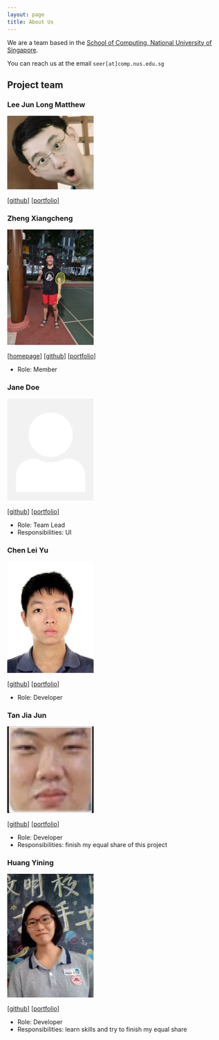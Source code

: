 ```yaml
---
layout: page
title: About Us
---
```


We are a team based in the [School of Computing, National University of Singapore](https://www.comp.nus.edu.sg).

You can reach us at the email `seer[at]comp.nus.edu.sg`

## Project team


### Lee Jun Long Matthew
<img src="images/flyingsalsa.png" width="200px">

[[github](https://github.com/flyingsalsa)]
[[portfolio](team/flyingsalsa.md)]

### Zheng Xiangcheng

<img src="images/xczheng0105.png" width="200px">

[[homepage](http://www.comp.nus.edu.sg/~damithch)]
[[github](https://github.com/xczheng0105)]
[[portfolio](team/johndoe.md)]


* Role: Member

### Jane Doe

<img src="images/johndoe.png" width="200px">

[[github](http://github.com/johndoe)]
[[portfolio](team/johndoe.md)]

* Role: Team Lead
* Responsibilities: UI

### Chen Lei Yu

<img src="images/chenleiyu.png" width="200px">

[[github](http://github.com/ChenLeiyu)] [[portfolio](team/johndoe.md)]

* Role: Developer

### Tan Jia Jun

<img src="images/jjtan2002.png" width="200px">

[[github](http://github.com/JJtan2002)]
[[portfolio](team/JJtan2002.md)]

* Role: Developer
* Responsibilities: finish my equal share of this project

### Huang Yining

<img src="images/kitty-001.png" width="200px">

[[github](https://github.com/Kitty-001)]
[[portfolio](team/kitty-001.md)]

* Role: Developer
* Responsibilities: learn skills and try to finish my equal share
